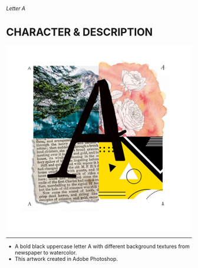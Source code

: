 ###### Letter A
# CHARACTER & DESCRIPTION


![letter A.](uppercase-and-ajaneckova.png)

---
+ A bold black uppercase letter A with different background textures from newspaper to watercolor. 
+ This artwork created in Adobe Photoshop.
